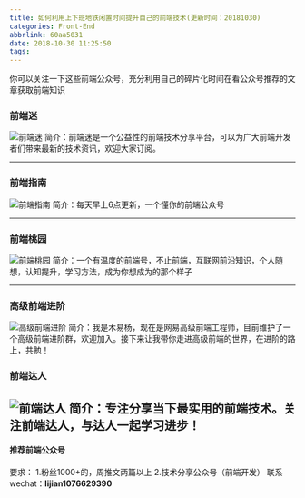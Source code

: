 ```yaml
---
title: 如何利用上下班地铁闲置时间提升自己的前端技术(更新时间：20181030)
categories: Front-End
abbrlink: 60aa5031
date: 2018-10-30 11:25:50
tags:
---
```


你可以关注一下这些前端公众号，充分利用自己的碎片化时间在看公众号推荐的文章获取前端知识

### 前端迷
![前端迷](https://user-images.githubusercontent.com/22697565/47767553-1d435500-dd0f-11e8-99ea-63cc43444e5c.jpg)
简介：前端迷是一个公益性的前端技术分享平台，可以为广大前端开发者们带来最新的技术资讯，欢迎大家订阅。

----

### 前端指南
![前端指南](https://user-images.githubusercontent.com/22697565/47712763-8f665c00-dc73-11e8-8ddb-d9d5674a0f02.jpg)
简介：每天早上6点更新，一个懂你的前端公众号

----

### 前端桃园
![前端桃园](https://user-images.githubusercontent.com/22697565/47712764-8ffef280-dc73-11e8-8922-c5f60406df68.jpg)
简介：一个有温度的前端号，不止前端，互联网前沿知识，个人随想，认知提升，学习方法，成为你想成为的那个样子

----

### 高级前端进阶
![高级前端进阶](https://user-images.githubusercontent.com/22697565/47713226-b5403080-dc74-11e8-8dff-8fead9b911a6.jpg)
简介：我是木易杨，现在是网易高级前端工程师，目前维护了一个高级前端进阶群，欢迎加入。接下来让我带你走进高级前端的世界，在进阶的路上，共勉！

### 前端达人
![前端达人]()
简介：专注分享当下最实用的前端技术。关注前端达人，与达人一起学习进步！
---- 

#### 推荐前端公众号
要求：
1.粉丝1000+的，周推文两篇以上
2.技术分享公众号（前端开发）
联系wechat：**lijian1076629390**

 
